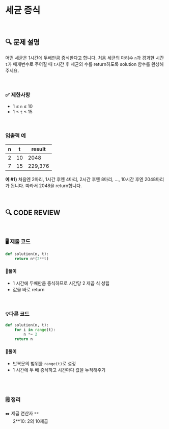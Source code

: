 # 세균 증식
<br/>

## **🔍 문제 설명**

어떤 세균은 1시간에 두배만큼 증식한다고 합니다. 처음 세균의 마리수 `n`과 경과한 시간 `t`가 매개변수로 주어질 때 `t`시간 후 세균의 수를 return하도록 solution 함수를 완성해주세요.

<br/>

### **✅ 제한사항**

- 1 ≤ `n` ≤ 10
- 1 ≤ `t` ≤ 15
<br/>

### **입출력 예**

| n   | t   | result |
| --- | --- | ------ |
| 2   | 10  |  2048  |
| 7   | 15  | 229,376|
   
**예 #1)** 처음엔 2마리, 1시간 후엔 4마리, 2시간 후엔 8마리, ..., 10시간 후엔 2048마리가 됩니다. 따라서 2048을 return합니다.

<br/>

## **🔍 CODE REVIEW**
<br/>

### **🖥️ 제출 코드**

```python
def solution(n, t):
    return n*(2**t)
```

#### **📍풀이**

* 1 시간에 두배만큼 증식하므로 시간당 2 제곱 식 성립
* 값을 바로 return

<br/>

### **💡다른 코드**

```python
def solution(n, t):
    for i in range(t):
        n *= 2
    return n
```

#### **📍풀이**

* 반복문의 범위를 `range(t)`로 설정
* 1 시간에 두 배 증식하고 시간마다 값을 누적해주기 
<br/>

  #
### **🗒️ 정리**
✒️ 제곱 연산자 `**`  
&nbsp;&nbsp;&nbsp;&nbsp;&nbsp;&nbsp;2**10: 2의 10제곱
